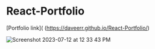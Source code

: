 # React-Portfolio
[Portfolio link](
(https://daveerr.github.io/React-Portfolio/)

![Screenshot 2023-07-12 at 12 33 43 PM](https://github.com/Daveerr/React-Portfolio/assets/96632776/e00c83d7-ef7d-4bd6-9184-d37cf5265d6f)
